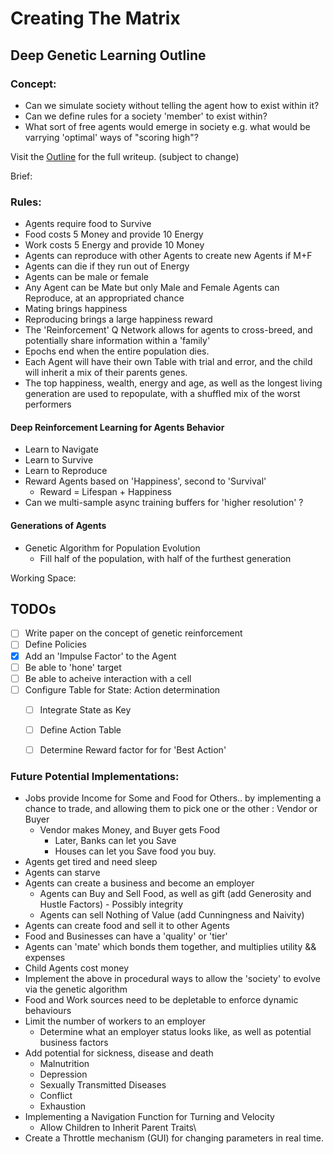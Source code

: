 # Creating The Matrix
## Deep Genetic Learning Outline

### Concept:
  - Can we simulate society without telling the agent how to exist within it?
  - Can we define rules for a society 'member' to exist within?
  - What sort of free agents would emerge in society e.g. 
        what would be varrying 'optimal' ways of "scoring high"?

Visit the [Outline](https://github.com/alephpt/AI-Research/blob/main/python/expirimental_learning/ForRealLife/outline.md) for the full writeup. (subject to change)

Brief:
### Rules:
- Agents require food to Survive
- Food costs 5 Money and provide 10 Energy
- Work costs 5 Energy and provide 10 Money
- Agents can reproduce with other Agents to create new Agents if M+F
- Agents can die if they run out of Energy
- Agents can be male or female
- Any Agent can be Mate but only Male and Female Agents can Reproduce, at an appropriated chance
- Mating brings happiness
- Reproducing brings a large happiness reward
- The 'Reinforcement' Q Network allows for agents to cross-breed, and potentially share information within a 'family'
- Epochs end when the entire population dies.
- Each Agent will have their own Table with trial and error, and the child will inherit a mix of their parents genes.
- The top happiness, wealth, energy and age, as well as the longest living generation are used to repopulate, with a shuffled mix of the worst performers

#### Deep Reinforcement Learning for Agents Behavior
   - Learn to Navigate
   - Learn to Survive
   - Learn to Reproduce
   - Reward Agents based on 'Happiness', second to 'Survival'
       - Reward = Lifespan + Happiness
   - Can we multi-sample async training buffers for 'higher resolution' ?

#### Generations of Agents
- Genetic Algorithm for Population Evolution
   -  Fill half of the population, with half of the furthest generation


Working Space:
## TODOs
 -[ ] Write paper on the concept of genetic reinforcement
 -[ ] Define Policies
 -[X] Add an 'Impulse Factor' to the Agent
 -[ ] Be able to 'hone' target
 -[ ] Be able to acheive interaction with a cell
 -[ ] Configure Table for State: Action determination
    -[ ] Integrate State as Key
    -[ ] Define Action Table
    -[ ] Determine Reward factor for for 'Best Action'
 

### Future Potential Implementations:
- Jobs provide Income for Some and Food for Others.. 
    by implementing a chance to trade, 
    and allowing them to pick one or the other : Vendor or Buyer
   - Vendor makes Money, and Buyer gets Food
        - Later, Banks can let you Save
        - Houses can let you Save food you buy.
- Agents get tired and need sleep
- Agents can starve
- Agents can create a business and become an employer
    - Agents can Buy and Sell Food, as well as gift (add Generosity and Hustle Factors) - Possibly integrity
    - Agents can sell Nothing of Value (add Cunningness and Naivity)
- Agents can create food and sell it to other Agents
- Food and Businesses can have a 'quality' or 'tier' 
- Agents can 'mate' which bonds them together, and multiplies utility && expenses
- Child Agents cost money 
- Implement the above in procedural ways to allow the 'society' to evolve via the genetic algorithm
- Food and Work sources need to be depletable to enforce dynamic behaviours
- Limit the number of workers to an employer
    - Determine what an employer status looks like, as well as potential business factors
- Add potential for sickness, disease and death
    - Malnutrition
    - Depression
    - Sexually Transmitted Diseases
    - Conflict
    - Exhaustion
- Implementing a Navigation Function for Turning and Velocity
    - Allow Children to Inherit Parent Traits\
- Create a Throttle mechanism (GUI) for changing parameters in real time.